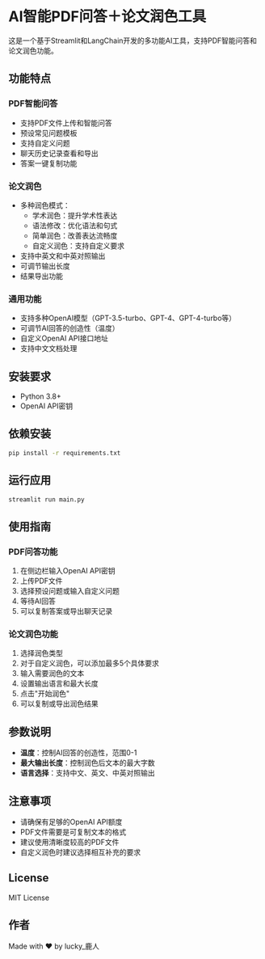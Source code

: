 # AI智能PDF问答＋论文润色工具

这是一个基于Streamlit和LangChain开发的多功能AI工具，支持PDF智能问答和论文润色功能。

## 功能特点

### PDF智能问答
- 支持PDF文件上传和智能问答
- 预设常见问题模板
- 支持自定义问题
- 聊天历史记录查看和导出
- 答案一键复制功能

### 论文润色
- 多种润色模式：
  - 学术润色：提升学术性表达
  - 语法修改：优化语法和句式
  - 简单润色：改善表达流畅度
  - 自定义润色：支持自定义要求
- 支持中英文和中英对照输出
- 可调节输出长度
- 结果导出功能

### 通用功能
- 支持多种OpenAI模型（GPT-3.5-turbo、GPT-4、GPT-4-turbo等）
- 可调节AI回答的创造性（温度）
- 自定义OpenAI API接口地址
- 支持中文文档处理

## 安装要求

- Python 3.8+
- OpenAI API密钥

## 依赖安装

```bash
pip install -r requirements.txt
```

## 运行应用

```bash
streamlit run main.py
```

## 使用指南

### PDF问答功能
1. 在侧边栏输入OpenAI API密钥
2. 上传PDF文件
3. 选择预设问题或输入自定义问题
4. 等待AI回答
5. 可以复制答案或导出聊天记录

### 论文润色功能
1. 选择润色类型
2. 对于自定义润色，可以添加最多5个具体要求
3. 输入需要润色的文本
4. 设置输出语言和最大长度
5. 点击"开始润色"
6. 可以复制或导出润色结果

## 参数说明

- **温度**：控制AI回答的创造性，范围0-1
- **最大输出长度**：控制润色后文本的最大字数
- **语言选择**：支持中文、英文、中英对照输出

## 注意事项

- 请确保有足够的OpenAI API额度
- PDF文件需要是可复制文本的格式
- 建议使用清晰度较高的PDF文件
- 自定义润色时建议选择相互补充的要求

## License

MIT License

## 作者

Made with ❤️ by lucky_鹿人


